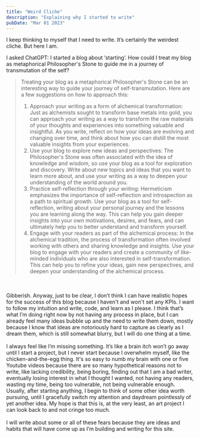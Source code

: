 ```yaml
---
title: "Weird Cliche"
description: "Explaining why I started to write"
pubDate: "Mar 01 2023"
---
```


I keep thinking to myself that I need to write. It’s certainly the weirdest cliche. But here I am.

I asked ChatGPT: I started a blog about ‘starting’. How could I treat my blog as metaphorical Philosopher's Stone to guide me in a journey of transmutation of the self?
<br/>

> Treating your blog as a metaphorical Philosopher's Stone can be an interesting way to guide your journey of self-transmutation. Here are a few suggestions on how to approach this:
> 1. Approach your writing as a form of alchemical transformation: Just as alchemists sought to transform base metals into gold, you can approach your writing as a way to transform the raw materials of your thoughts and experiences into something valuable and insightful. As you write, reflect on how your ideas are evolving and changing over time, and think about how you can distill the most valuable insights from your experiences.
> 2. Use your blog to explore new ideas and perspectives: The Philosopher's Stone was often associated with the idea of knowledge and wisdom, so use your blog as a tool for exploration and discovery. Write about new topics and ideas that you want to learn more about, and use your writing as a way to deepen your understanding of the world around you.
> 3. Practice self-reflection through your writing: Hermeticism emphasizes the importance of self-reflection and introspection as a path to spiritual growth. Use your blog as a tool for self-reflection, writing about your personal journey and the lessons you are learning along the way. This can help you gain deeper insights into your own motivations, desires, and fears, and can ultimately help you to better understand and transform yourself.
> 4. Engage with your readers as part of the alchemical process: In the alchemical tradition, the process of transformation often involved working with others and sharing knowledge and insights. Use your blog to engage with your readers and create a community of like-minded individuals who are also interested in self-transformation. This can help you to refine your ideas, gain new perspectives, and deepen your understanding of the alchemical process.
<br/>

<br/>
Gibberish. Anyway, just to be clear, I don’t think I can have realistic hopes for the success of this blog because I haven't and won't set any KPIs. I want to follow my intuition and write, code, and learn as I please. I think that’s what I’m doing right now by not having any process in place, but I can already feel many ideas bubble up and the need to write them down, mostly because I know that ideas are notoriously hard to capture as clearly as I dream them, which is still somewhat blurry, but I will do one thing at a time.
<br/>

<br/>
I always feel like I’m missing something. It’s like a brain itch won’t go away until I start a project, but I never start because I  overwhelm myself, like the chicken-and-the-egg thing. It's so easy to numb my brain with one or five Youtube videos because there are so many hypothetical reasons not to write, like lacking credibility, being boring, finding out that I am a bad writer, eventually losing interest in what I thought I wanted, not having any readers, wasting my time, being too vulnerable, not being vulnerable enough. Usually, after starting anything, I begin to think of some other idea worth pursuing, until I gracefully switch my attention and daydream pointlessly of yet another idea. My hope is that this is, at the very least, an art project I can look back to and not cringe too much.
<br/>

<br/>
I will write about some or all of these fears because they are ideas and habits that will have come up as I’m building and writing for this site. 